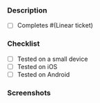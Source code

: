 ### Description

<!-- Please, include a summary of the changes. -->

- [ ] Completes #(Linear ticket)

### Checklist

- [ ] Tested on a small device
- [ ] Tested on iOS
- [ ] Tested on Android

### Screenshots

<!-- Use tag bellow to format image size -->

<!--
<img width="300" alt="Screenshot" src="URL_GOES_HERE">
-->
